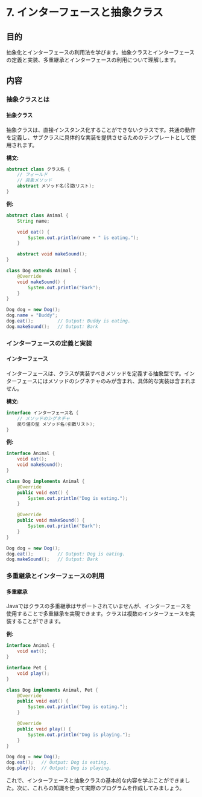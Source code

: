 # 7. インターフェースと抽象クラス
## 目的
抽象化とインターフェースの利用法を学びます。抽象クラスとインターフェースの定義と実装、多重継承とインターフェースの利用について理解します。

## 内容

### 抽象クラスとは

#### 抽象クラス
抽象クラスは、直接インスタンス化することができないクラスです。共通の動作を定義し、サブクラスに具体的な実装を提供させるためのテンプレートとして使用されます。

**構文:**
```java
abstract class クラス名 {
    // フィールド
    // 具象メソッド
    abstract メソッド名(引数リスト);
}
```

**例:**
```java
abstract class Animal {
    String name;

    void eat() {
        System.out.println(name + " is eating.");
    }

    abstract void makeSound();
}

class Dog extends Animal {
    @Override
    void makeSound() {
        System.out.println("Bark");
    }
}

Dog dog = new Dog();
dog.name = "Buddy";
dog.eat();         // Output: Buddy is eating.
dog.makeSound();   // Output: Bark
```

### インターフェースの定義と実装

#### インターフェース
インターフェースは、クラスが実装すべきメソッドを定義する抽象型です。インターフェースにはメソッドのシグネチャのみが含まれ、具体的な実装は含まれません。

**構文:**
```java
interface インターフェース名 {
    // メソッドのシグネチャ
    戻り値の型 メソッド名(引数リスト);
}
```

**例:**
```java
interface Animal {
    void eat();
    void makeSound();
}

class Dog implements Animal {
    @Override
    public void eat() {
        System.out.println("Dog is eating.");
    }

    @Override
    public void makeSound() {
        System.out.println("Bark");
    }
}

Dog dog = new Dog();
dog.eat();         // Output: Dog is eating.
dog.makeSound();   // Output: Bark
```

### 多重継承とインターフェースの利用

#### 多重継承
Javaではクラスの多重継承はサポートされていませんが、インターフェースを使用することで多重継承を実現できます。クラスは複数のインターフェースを実装することができます。

**例:**
```java
interface Animal {
    void eat();
}

interface Pet {
    void play();
}

class Dog implements Animal, Pet {
    @Override
    public void eat() {
        System.out.println("Dog is eating.");
    }

    @Override
    public void play() {
        System.out.println("Dog is playing.");
    }
}

Dog dog = new Dog();
dog.eat();   // Output: Dog is eating.
dog.play();  // Output: Dog is playing.
```

これで、インターフェースと抽象クラスの基本的な内容を学ぶことができました。次に、これらの知識を使って実際のプログラムを作成してみましょう。
